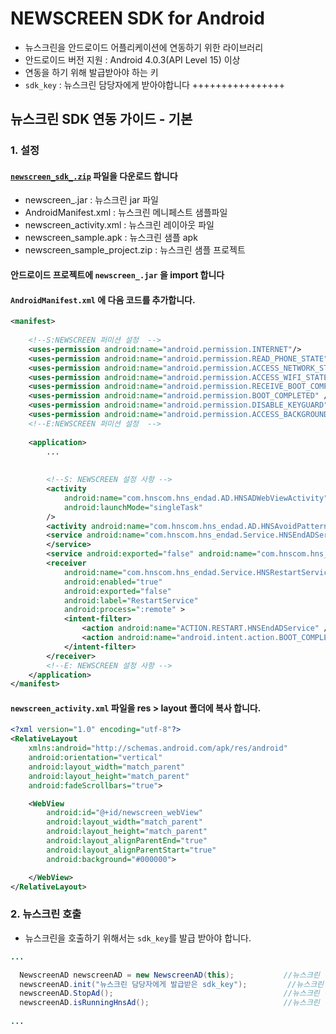 # NEWSCREEN SDK for Android

* 뉴스크린을 안드로이드 어플리케이션에 연동하기 위한 라이브러리
* 안드로이드 버전 지원 : Android 4.0.3(API Level 15) 이상
* 연동을 하기 위해 발급받아야 하는 키
* `sdk_key` : 뉴스크린 담당자에게 받아야합니다 ++++++++++++++++


## 뉴스크린 SDK 연동 가이드 - 기본

### 1. 설정

#### [`newscreen_sdk_.zip`](https://github.com/HNSCommunication/docs/raw/master/newscreen_sdk_1.0.zip) 파일을 다운로드 합니다
- newscreen_.jar : 뉴스크린 jar 파일
- AndroidManifest.xml : 뉴스크린 메니페스트 샘플파일
- newscreen_activity.xml : 뉴스크린 레이아웃 파일
- newscreen_sample.apk : 뉴스크린 샘플 apk
- newscreen_sample_project.zip : 뉴스크린 샘플 프로젝트
  

#### 안드로이드 프로젝트에 `newscreen_.jar` 을 import 합니다

#### `AndroidManifest.xml` 에 다음 코드를 추가합니다.
```Xml
<manifest>
  
    <!--S:NEWSCREEN 퍼미션 설정  -->
    <uses-permission android:name="android.permission.INTERNET"/>
    <uses-permission android:name="android.permission.READ_PHONE_STATE"/>
    <uses-permission android:name="android.permission.ACCESS_NETWORK_STATE"/>
    <uses-permission android:name="android.permission.ACCESS_WIFI_STATE" />
    <uses-permission android:name="android.permission.RECEIVE_BOOT_COMPLETED" />
    <uses-permission android:name="android.permission.BOOT_COMPLETED" />
    <uses-permission android:name="android.permission.DISABLE_KEYGUARD" />
    <uses-permission android:name="android.permission.ACCESS_BACKGROUND_SERVICE" />
    <!--E:NEWSCREEN 퍼미션 설정  -->
    
    <application>
        ...
        
  
        <!--S: NEWSCREEN 설정 사항 -->
        <activity
            android:name="com.hnscom.hns_endad.AD.HNSADWebViewActivity"
            android:launchMode="singleTask"
        />
        <activity android:name="com.hnscom.hns_endad.AD.HNSAvoidPatternActivity" />
        <service android:name="com.hnscom.hns_endad.Service.HNSEndADService">
        </service>
        <service android:exported="false" android:name="com.hnscom.hns_endad.Service.HNSForeGroundService" android:process=":locker" />
        <receiver
            android:name="com.hnscom.hns_endad.Service.HNSRestartService"
            android:enabled="true"
            android:exported="false"
            android:label="RestartService"
            android:process=":remote" >
            <intent-filter>
                <action android:name="ACTION.RESTART.HNSEndADService" />
                <action android:name="android.intent.action.BOOT_COMPLETED" />
            </intent-filter>
        </receiver>
        <!--E: NEWSCREEN 설정 사항 -->
    </application>
</manifest>
```

#### `newscreen_activity.xml` 파일을 res > layout 폴더에 복사 합니다.
```Xml
<?xml version="1.0" encoding="utf-8"?>
<RelativeLayout
    xmlns:android="http://schemas.android.com/apk/res/android"
    android:orientation="vertical"
    android:layout_width="match_parent"
    android:layout_height="match_parent"
    android:fadeScrollbars="true">

    <WebView
        android:id="@+id/newscreen_webView"
        android:layout_width="match_parent"
        android:layout_height="match_parent"
        android:layout_alignParentEnd="true"
        android:layout_alignParentStart="true"
        android:background="#000000">

    </WebView>
</RelativeLayout>

```

### 2. 뉴스크린 호출
- 뉴스크린을 호출하기 위해서는 `sdk_key`를 발급 받아야 합니다.

```Java
...

  NewscreenAD newscreenAD = new NewscreenAD(this);           //뉴스크린 정의
  newscreenAD.init("뉴스크린 담당자에게 발급받은 sdk_key");         //뉴스크린 시작
  newscreenAD.StopAd();                                      //뉴스크린 종료
  newscreenAD.isRunningHnsAd();                              //뉴스크린 동작중인 여부 확인
  
...
```
